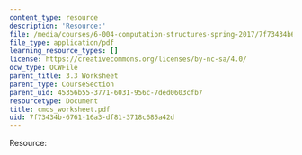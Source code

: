 ```yaml
---
content_type: resource
description: 'Resource:'
file: /media/courses/6-004-computation-structures-spring-2017/7f73434b676116a3df813718c685a42d_cmos_worksheet.pdf
file_type: application/pdf
learning_resource_types: []
license: https://creativecommons.org/licenses/by-nc-sa/4.0/
ocw_type: OCWFile
parent_title: 3.3 Worksheet
parent_type: CourseSection
parent_uid: 45356b55-3771-6031-956c-7ded0603cfb7
resourcetype: Document
title: cmos_worksheet.pdf
uid: 7f73434b-6761-16a3-df81-3718c685a42d
---
```

Resource: